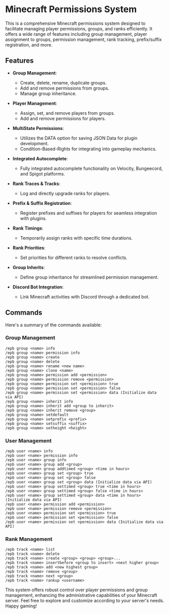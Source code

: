 # Minecraft Permissions System

This is a comprehensive Minecraft permissions system designed to facilitate managing player permissions, groups, and ranks efficiently. It offers a wide range of features including group management, player assignment to groups, permission management, rank tracking, prefix/suffix registration, and more.

## Features

- **Group Management**:
  - Create, delete, rename, duplicate groups.
  - Add and remove permissions from groups.
  - Manage group inheritance.

- **Player Management**:
  - Assign, set, and remove players from groups.
  - Add and remove permissions for players.

- **MultiState Permissions**:
  - Utilizes the DATA option for saving JSON Data for plugin development.
  - Condition-Based-Rights for integrating into gameplay mechanics.

- **Integrated Autocomplete**:
  - Fully integrated autocomplete functionality on Velocity, Bungeecord, and Spigot platforms.

- **Rank Traces & Tracks**:
  - Log and directly upgrade ranks for players.

- **Prefix & Suffix Registration**:
  - Register prefixes and suffixes for players for seamless integration with plugins.

- **Rank Timings**:
  - Temporarily assign ranks with specific time durations.

- **Rank Priorities**:
  - Set priorities for different ranks to resolve conflicts.

- **Group Inherits**:
  - Define group inheritance for streamlined permission management.

- **Discord Bot Integration**:
  - Link Minecraft activities with Discord through a dedicated bot.

## Commands

Here's a summary of the commands available:

### Group Management
```
/epb group <name> info
/epb group <name> permission info
/epb group <name> create
/epb group <name> delete
/epb group <name> rename <new name>
/epb group <name> clone <name>
/epb group <name> permission add <permission>
/epb group <name> permission remove <permission>
/epb group <name> permission set <permission> true 
/epb group <name> permission set <permission> false
/epb group <name> permission set <permission> data (Initialize data via API)
/epb group <name> inherit info
/epb group <name> inherit add <group to inherit>
/epb group <name> inherit remove <group>
/epb group <name> setdefault
/epb group <name> setprefix <prefix>
/epb group <name> setsuffix <suffix>
/epb group <name> setheight <height>
```

### User Management
```
/epb user <name> info
/epb user <name> permission info
/epb user <name> group info
/epb user <name> group add <group>
/epb user <name> group addtimed <group> <time in hours>
/epb user <name> group set <group> true
/epb user <name> group set <group> false
/epb user <name> group set <group> data (Initialize data via API)
/epb user <name> group settimed <group> true <time in hours>
/epb user <name> group settimed <group> false <time in hours>
/epb user <name> group settimed <group> data <time in hours> (Initialize data via API)
/epb user <name> permission add <permission>
/epb user <name> permission remove <permission>
/epb user <name> permission set <permission> true
/epb user <name> permission set <permission> false
/epb user <name> permission set <permission> data (Initialize data via API)
```

### Rank Management
```
/epb track <name> list
/epb track <name> delete
/epb track <name> create <group> <group> <group>...
/epb track <name> insertbefore <group to insert> <next higher group>
/epb track <name> add <new highest group>
/epb track <name> remove <group>
/epb track <name> next <group>
/epb track <name> rankup <username>
```

This system offers robust control over player permissions and group management, enhancing the administrative capabilities of your Minecraft server. Feel free to explore and customize according to your server's needs. Happy gaming!
